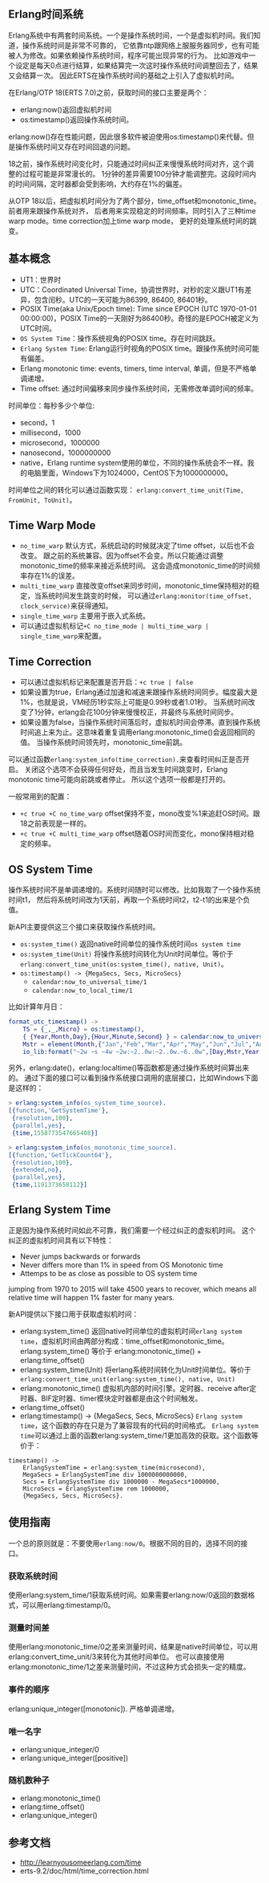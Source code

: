 ## Erlang时间系统

Erlang系统中有两套时间系统。一个是操作系统时间，一个是虚拟机时间。我们知道，操作系统时间是非常不可靠的，
它依靠ntp跟网络上服服务器同步，也有可能被人为修改。如果依赖操作系统时间，程序可能出现异常的行为。
比如游戏中一个设定是每天0点进行结算，如果结算完一次这时操作系统时间调整回去了，结果又会结算一次。
因此ERTS在操作系统时间的基础之上引入了虚拟机时间。

在Erlang/OTP 18(ERTS 7.0)之前，获取时间的接口主要是两个：

* erlang:now()返回虚拟机时间
* os:timestamp()返回操作系统时间。

erlang:now()存在性能问题，因此很多软件被迫使用os:timestamp()来代替。但是操作系统时间又存在时间回退的问题。

18之前，操作系统时间变化时，只能通过时间纠正来慢慢系统时间对齐，这个调整的过程可能是非常漫长的。
1分钟的差异需要100分钟才能调整完。这段时间内的时间间隔，定时器都会受到影响，大约存在1%的偏差。

从OTP 18以后，把虚拟机时间分为了两个部分，time_offset和monotonic_time。前者用来跟操作系统对齐，
后者用来实现稳定的时间频率。同时引入了三种time warp mode。time correction加上time warp mode，
更好的处理系统时间的跳变。


## 基本概念

* UT1：世界时
* UTC：Coordinated Universal Time，协调世界时，对秒的定义跟UT1有差异，包含闰秒。UTC的一天可能为86399, 86400, 86401秒。
* POSIX Time(aka Unix/Epoch time): Time since EPOCH (UTC 1970-01-01 00:00:00)，POSIX Time的一天刚好为86400秒。奇怪的是EPOCH被定义为UTC时间。
* `OS System Time`：操作系统视角的POSIX time。存在时间跳跃。
* `Erlang System Time`: Erlang运行时视角的POSIX time。跟操作系统时间可能有偏差。
* Erlang monotonic time: events, timers, time interval, 单调，但是不严格单调递增。
* Time offset: 通过时间偏移来同步操作系统时间，无需修改单调时间的频率。

时间单位：每秒多少个单位:
* second，1
* millisecond，1000
* microsecond，1000000
* nanosecond，1000000000
* native，Erlang runtime system使用的单位，不同的操作系统会不一样。我的电脑里面，Windows下为1024000，CentOS下为1000000000。

时间单位之间的转化可以通过函数实现：
`erlang:convert_time_unit(Time, FromUnit, ToUnit)`。

## Time Warp Mode
* `no_time_warp` 默认方式，系统启动的时候就决定了time offset，以后也不会改变。
跟之前的系统兼容。因为offset不会变。所以只能通过调整monotonic_time的频率来接近系统时间。
这会造成monotonic_time的时间频率存在1%的误差。
* `multi_time_warp` 直接改变offset来同步时间，monotonic_time保持相对的稳定，当系统时间发生跳变的时候，
可以通过`erlang:monitor(time_offset, clock_service)`来获得通知。
* `single_time_warp` 主要用于嵌入式系统。
* 可以通过虚拟机标记`+C no_time_mode | multi_time_warp | single_time_warp`来配置。

## Time Correction
- 可以通过虚拟机标记来配置是否开启：`+c true | false`
- 如果设置为true，Erlang通过加速和减速来跟操作系统时间同步。幅度最大是1%，也就是说，VM经历1秒实际上可能是0.99秒或者1.01秒。
当系统时间改变了1分钟，erlang会花100分钟来慢慢校正，并最终与系统时间同步。
- 如果设置为false，当操作系统时间落后时，虚拟机时间会停滞。直到操作系统时间追上来为止。这意味着重复调用erlang:monotonic_time()会返回相同的值。
当操作系统时间领先时，monotonic_time前跳。

可以通过函数`erlang:system_info(time_correction).`来查看时间纠正是否开启。
关闭这个选项不会获得任何好处，而且当发生时间跳变时，Erlang monotonic time可能向前跳或者停止。
所以这个选项一般都是打开的。

一般常用到的配置：
* `+c true +C no_time_warp` offset保持不变，mono改变%1来追赶OS时间。跟18之前表现是一样的。
* `+c true +C multi_time_warp` offset随着OS时间而变化，mono保持相对稳定的频率。

## OS System Time

操作系统时间不是单调递增的。系统时间随时可以修改。比如我取了一个操作系统时间t1，
然后将系统时间改为1天前，再取一个系统时间t2，t2-t1的出来是个负值。

新API主要提供这三个接口来获取操作系统时间。
* `os:system_time()` 返回native时间单位的操作系统时间`os system time`
* `os:system_time(Unit)` 将操作系统时间转化为Unit时间单位。等价于 `erlang:convert_time_unit(os:system_time(), native, Unit)`。
* `os:timestamp() -> {MegaSecs, Secs, MicroSecs}`
    - `calendar:now_to_universal_time/1`
    - `calendar:now_to_local_time/1`

比如计算年月日：

```erlang
format_utc_timestamp() ->
    TS = {_,_,Micro} = os:timestamp(),
    { {Year,Month,Day},{Hour,Minute,Second} } = calendar:now_to_universal_time(TS),
    Mstr = element(Month,{"Jan","Feb","Mar","Apr","May","Jun","Jul","Aug","Sep","Oct","Nov","Dec"}),
    io_lib:format("~2w ~s ~4w ~2w:~2..0w:~2..0w.~6..0w",[Day,Mstr,Year,Hour,Minute,Second,Micro]).
```
另外，erlang:date()，erlang:localtime()等函数都是通过操作系统时间算出来的。
通过下面的接口可以看到操作系统接口调用的底层接口，比如Windows下面是这样的：

```erlang
> erlang:system_info(os_system_time_source).
[{function,'GetSystemTime'},
 {resolution,100},
 {parallel,yes},
 {time,1558773547665408}]

> erlang:system_info(os_monotonic_time_source).
[{function,'GetTickCount64'},
 {resolution,100},
 {extended,no},
 {parallel,yes},
 {time,1191373658112}]
```

## Erlang System Time

正是因为操作系统时间如此不可靠，我们需要一个经过纠正的虚拟机时间。
这个纠正的虚拟机时间具有以下特性：
* Never jumps backwards or forwards
* Never differs more than 1% in speed from OS Monotonic time
* Attemps to be as close as possible to OS system time

jumping from 1970 to 2015 will take 4500 years to recover, which means all relative time will happen 1% faster for many years.

新API提供以下接口用于获取虚拟机时间：
* erlang:system_time() 返回native时间单位的虚拟机时间`erlang system time`，虚拟机时间由两部分构成：time_offset和monotonic_time。
erlang:system_time() 等价于 erlang:monotonic_time() + erlang:time_offset()
* erlang:system_time(Unit) 将erlang系统时间转化为Unit时间单位。等价于`erlang:convert_time_unit(erlang:system_time(), native, Unit)`
* erlang:monotonic_time() 虚拟机内部的时间引擎。定时器、receive after定时器、BIF定时器、timer模块定时器都是由这个时间触发。
* erlang:time_offset()
* erlang:timestamp() -> {MegaSecs, Secs, MicroSecs} `Erlang system time`，这个函数的存在只是为了兼容现有的代码的时间格式。
`Erlang system time`可以通过上面的函数erlang:system_time/1更加高效的获取。这个函数等价于：

```
timestamp() ->
    ErlangSystemTime = erlang:system_time(microsecond),
    MegaSecs = ErlangSystemTime div 1000000000000,
    Secs = ErlangSystemTime div 1000000 - MegaSecs*1000000,
    MicroSecs = ErlangSystemTime rem 1000000,
    {MegaSecs, Secs, MicroSecs}.
```

## 使用指南

一个总的原则就是：不要使用`erlang:now/0`。根据不同的目的，选择不同的接口。

### 获取系统时间

使用erlang:system_time/1获取系统时间。如果需要erlang:now/0返回的数据格式，可以用erlang:timestamp/0。

### 测量时间差

使用erlang:monotonic_time/0之差来测量时间，结果是native时间单位，可以用erlang:convert_time_unit/3来转化为其他时间单位。
也可以直接使用erlang:monotonic_time/1之差来测量时间，不过这种方式会损失一定的精度。

### 事件的顺序

erlang:unique_integer([monotonic]). 严格单调递增。

### 唯一名字

* erlang:unique_integer/0
* erlang:unique_integer([positive])

### 随机数种子

* erlang:monotonic_time()
* erlang:time_offset()
* erlang:unique_integer()

## 参考文档
* http://learnyousomeerlang.com/time
* erts-9.2/doc/html/time_correction.html
